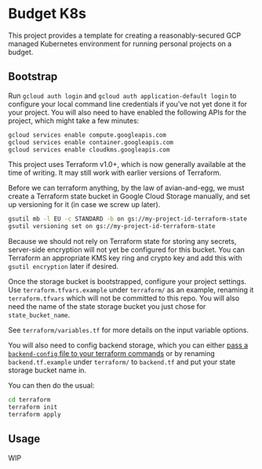 # Budget K8s

This project provides a template for creating a reasonably-secured GCP managed Kubernetes environment for running personal projects on a budget.

## Bootstrap

Run `gcloud auth login` and `gcloud auth application-default login` to configure your local command line credentials if you've not yet done it for your project. You will also need to have enabled the following APIs for the project, which might take a few minutes:

```bash
gcloud services enable compute.googleapis.com
gcloud services enable container.googleapis.com
gcloud services enable cloudkms.googleapis.com
```

This project uses Terraform v1.0+, which is now generally available at the time of writing. It may still work with earlier versions of Terraform.

Before we can terraform anything, by the law of avian-and-egg, we must create a Terraform state bucket in Google Cloud Storage manually, and set up versioning for it (in case we screw up later). 

```bash
gsutil mb -l EU -c STANDARD -b on gs://my-project-id-terraform-state
gsutil versioning set on gs://my-project-id-terraform-state
```

Because we should not rely on Terraform state for storing any secrets, server-side encryption will not yet be configured for this bucket. You can Terraform an appropriate KMS key ring and crypto key and add this with `gsutil encryption` later if desired.

Once the storage bucket is bootstrapped, configure your project settings. Use `terraform.tfvars.example` under `terraform/` as an example, renaming it `terraform.tfvars` which will not be committed to this repo. You will also need the name of the state storage bucket you just chose for `state_bucket_name`.

See `terraform/variables.tf` for more details on the input variable options.

You will also need to config backend storage, which you can either [pass a `backend-config` file to your terraform commands](https://www.terraform.io/docs/language/settings/backends/configuration.html#partial-configuration) or by renaming `backend.tf.example` under `terraform/` to `backend.tf` and put your state storage bucket name in.

You can then do the usual:

```bash
cd terraform
terraform init
terraform apply
```

## Usage

WIP